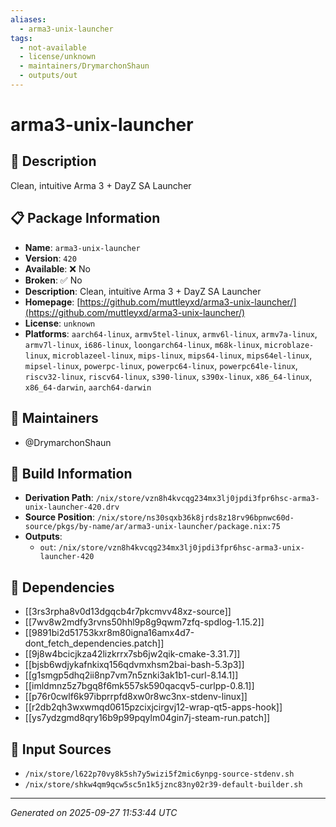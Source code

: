 ```yaml
---
aliases:
  - arma3-unix-launcher
tags:
  - not-available
  - license/unknown
  - maintainers/DrymarchonShaun
  - outputs/out
---
```


# arma3-unix-launcher

## 📝 Description

Clean, intuitive Arma 3 + DayZ SA Launcher

## 📋 Package Information

- **Name**: `arma3-unix-launcher`
- **Version**: `420`
- **Available**: ❌ No
- **Broken**: ✅ No
- **Description**: Clean, intuitive Arma 3 + DayZ SA Launcher
- **Homepage**: [https://github.com/muttleyxd/arma3-unix-launcher/](https://github.com/muttleyxd/arma3-unix-launcher/)
- **License**: `unknown`
- **Platforms**: `aarch64-linux`, `armv5tel-linux`, `armv6l-linux`, `armv7a-linux`, `armv7l-linux`, `i686-linux`, `loongarch64-linux`, `m68k-linux`, `microblaze-linux`, `microblazeel-linux`, `mips-linux`, `mips64-linux`, `mips64el-linux`, `mipsel-linux`, `powerpc-linux`, `powerpc64-linux`, `powerpc64le-linux`, `riscv32-linux`, `riscv64-linux`, `s390-linux`, `s390x-linux`, `x86_64-linux`, `x86_64-darwin`, `aarch64-darwin`
## 👥 Maintainers

- @DrymarchonShaun


## 🔧 Build Information

- **Derivation Path**: `/nix/store/vzn8h4kvcqg234mx3lj0jpdi3fpr6hsc-arma3-unix-launcher-420.drv`
- **Source Position**: `/nix/store/ns30sqxb36k8jrds8z18rv96bpnwc60d-source/pkgs/by-name/ar/arma3-unix-launcher/package.nix:75`
- **Outputs**:
  - `out`:  `/nix/store/vzn8h4kvcqg234mx3lj0jpdi3fpr6hsc-arma3-unix-launcher-420`

## 🔗 Dependencies

- [[3rs3rpha8v0d13dgqcb4r7pkcmvv48xz-source]]
- [[7wv8w2mdfy3rvns50hhl9p8g9qwm7zfq-spdlog-1.15.2]]
- [[9891bi2d51753kxr8m80igna16amx4d7-dont_fetch_dependencies.patch]]
- [[9j8w4bcicjkza42lizkrrx7sb6jw2qik-cmake-3.31.7]]
- [[bjsb6wdjykafnkixq156qdvmxhsm2bai-bash-5.3p3]]
- [[g1smgp5dhq2ii8np7vm7n5znki3ak1b1-curl-8.14.1]]
- [[imldmnz5z7bgq8f6mk557sk590qacqv5-curlpp-0.8.1]]
- [[p76r0cwlf6k97ibprrpfd8xw0r8wc3nx-stdenv-linux]]
- [[r2db2qh3wxwmqd0615pzcixjcirgvj12-wrap-qt5-apps-hook]]
- [[ys7ydzgmd8qry16b9p99pqylm04gin7j-steam-run.patch]]

## 📁 Input Sources

- `/nix/store/l622p70vy8k5sh7y5wizi5f2mic6ynpg-source-stdenv.sh`
- `/nix/store/shkw4qm9qcw5sc5n1k5jznc83ny02r39-default-builder.sh`

---
*Generated on 2025-09-27 11:53:44 UTC*
